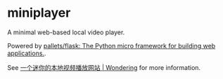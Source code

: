 # miniplayer
A minimal web-based local video player.

Powered by [pallets/flask: The Python micro framework for building web applications.](https://github.com/pallets/flask).

See [一个迷你的本地视频播放网站 | Wondering](https://kingronjan.github.io/posts/%E4%B8%80%E4%B8%AA%E8%BF%B7%E4%BD%A0%E7%9A%84%E6%9C%AC%E5%9C%B0%E8%A7%86%E9%A2%91%E6%92%AD%E6%94%BE%E7%BD%91%E7%AB%99/) for more information.